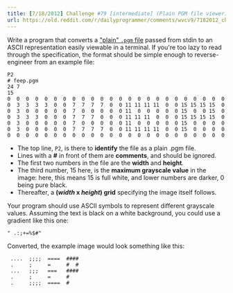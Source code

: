 ```yaml
---
title: [7/18/2012] Challenge #79 [intermediate] (Plain PGM file viewer)
url: https://old.reddit.com/r/dailyprogrammer/comments/wvcv9/7182012_challenge_79_intermediate_plain_pgm_file/
---
```


Write a program that converts a ["plain" `.pgm` file](http://netpbm.sourceforge.net/doc/pgm.html) passed from stdin to an ASCII representation easily viewable in a terminal. If you're too lazy to read through the specification, the format should be simple enough to reverse-engineer from an example file:

    P2
    # feep.pgm
    24 7
    15
    0  0  0  0  0  0  0  0  0  0  0  0  0  0  0  0  0  0  0  0  0  0  0  0
    0  3  3  3  3  0  0  7  7  7  7  0  0 11 11 11 11  0  0 15 15 15 15  0
    0  3  0  0  0  0  0  7  0  0  0  0  0 11  0  0  0  0  0 15  0  0 15  0
    0  3  3  3  0  0  0  7  7  7  0  0  0 11 11 11  0  0  0 15 15 15 15  0
    0  3  0  0  0  0  0  7  0  0  0  0  0 11  0  0  0  0  0 15  0  0  0  0
    0  3  0  0  0  0  0  7  7  7  7  0  0 11 11 11 11  0  0 15  0  0  0  0
    0  0  0  0  0  0  0  0  0  0  0  0  0  0  0  0  0  0  0  0  0  0  0  0

* The top line, `P2`, is there to **identify** the file as a plain .pgm file.
* Lines with a **#** in front of them are **comments**, and should be ignored.
* The first two numbers in the file are the **width** and **height**.
* The third number, 15 here, is the **maximum grayscale value** in the image: here, this means 15 is full white, and lower numbers are darker, 0 being pure black.
* Thereafter, a **(*width* x *height*) grid** specifying the image itself follows.

Your program should use ASCII symbols to represent different grayscale values. Assuming the text is black on a white background, you could use a gradient like this one:

    " .:;+=%$#"

Converted, the example image would look something like this:

                            
     ....  ;;;;  ====  #### 
     .     ;     =     #  # 
     ...   ;;;   ===   #### 
     .     ;     =     #    
     .     ;;;;  ====  #    
                            